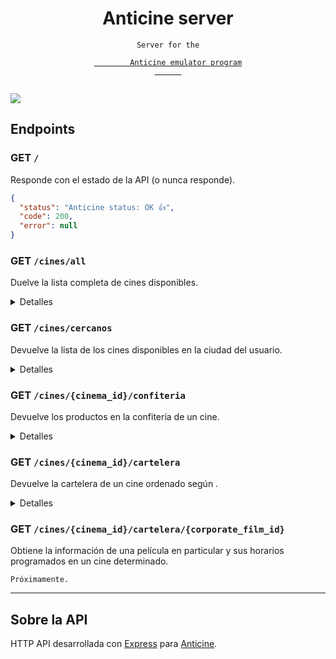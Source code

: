 
<p align="center">
  <h1 align="center">Anticine server</h1>
  <p align="center">
    <code>Server for the
      <a href="https://github.com/GNUfamilia-fisi/anticine">
        Anticine emulator program
      </a>
    </code>
  </p>
</p>

<img src="https://raw.githubusercontent.com/GNUfamilia-fisi/anticine/main/media/Anticine.png"/>

## Endpoints

### GET `/`

Responde con el estado de la API (o nunca responde).

```json
{
  "status": "Anticine status: OK 👍",
  "code": 200,
  "error": null
}
```

### GET `/cines/all`

Duelve la lista completa de cines disponibles.

<details>
  <summary>Detalles</summary>

Respuesta exitosa:

```jsonc
{
  "cinemas": [
    {
      "cinema_id": "2705",
      "name": "Anticine Gamarra",
      "city": "Lima"
    },
    {
      "cinema_id": "2702",
      "name": "Anticine Huancayo",
      "city": "Huancayo"
    },
    // ...
  ],
  "code": 200,
  "error": null
}
```

</details>

### GET `/cines/cercanos`

Devuelve la lista de los cines disponibles en la ciudad del usuario.

<details>
  <summary>Detalles</summary>

Si existe, lista de `cinemas` estará ordenada por cercanía al usuario.
El primer cine siempre será el más cercano.

Para determinar la ciudad y las coordenadas aproximadas del usuario, se hace
uso de la librería [geoip-lite](https://www.npmjs.com/package/geoip-lite).

Respuesta exitosa:

```jsonc
{
  "city": "Lima",
  "cinemas": [
    {
      "cinema_id": "2705",
      "name": "Anticine Gamarra",
      "city": "Lima"
    },
    // ...
  ],
  "nearest_id": "2705",
  "code": 200,
  "error": null
}
```

Cuando no hay cines disponibles en la ciudad del usuario, devuelve:

```json
{
  "city": "<nombre_de_la_ciudad_muy_muy_lejana>",
  "cinemas": [],
  "nearest_id": null,
  "code": 404,
  "error": "No hay cines disponibles en tu ciudad"
}
```

Cuando no se puede determinar la ubicación del usuario, devuelve:

```json
{
  "city": null,
  "cinemas": [],
  "nearest_id": null,
  "code": 500,
  "error": "No se pudo determinar la ubicación"
}
```

En caso de errores internos, devuelve:

```json
{
  "city": null,
  "cinemas": [],
  "nearest_id": null,
  "code": 503,
  "error": "Error al cargar los cines"
}
```

En cualquiera de estos casos, se recomienda usar el endpoint `/cines` para
obtener la lista completa de cines disponibles.

</details>

### GET `/cines/{cinema_id}/confiteria`

Devuelve los productos en la confitería de un cine.

<details>
    <summary>Detalles</summary>

Respuesta exitosa:

```json
{
  "confiteria": [
    {
      "item_id": "528",
      "name": "*COMBO TRIO CMK SAL",
      "description": "3 Canchitas medianas saladas + 3 Gaseosas medianas",
      "priceInCents": 7100
    },
    {
      "item_id": "529",
      "name": "*COMBO DUO CMK SAL",
      "description": "2 Canchitas grandes saladas + 2 Gaseosas grandes",
      "priceInCents": 5600
    },
  ],
  "code": 200,
  "error": null
}
```

Si el `cinema_id` proporcionado no pertenece a ningún cine, devuelve:

```json
{
  "confiteria": [],
  "code": 404,
  "error": "Cine no encontrado"
}
```

</details>

### GET `/cines/{cinema_id}/cartelera`

Devuelve la cartelera de un cine ordenado según .

<details>
    <summary>Detalles</summary>

Los días (`days`) contienen una serie de objetos con fechas "`date`".
Estas fechas comienzan desde el día actual y avanzan de uno en uno (véase el
ejemplo).

Cada día (`day`) contiene la lista de películas (`movies`) que van a ser
proyectadas en el cinema elegido.

La cartelera solo contiene información básica de las películas. Para obtener
información de los horarios y salas para esa película, refiérase
[al siguiente endpoint](#get-cinescinema_idcarteleracorporate_film_id).

Los rating conocidos hasta ahora son: `[ "M14", "AP (PG)"]`

Respuesta exitosa:

```jsonc
{
  "days": [
    {
      "date": "2023-02-06",
      "movies": [
        {
          "corporate_film_id": "89038",
          "title": "AVATAR 2 EL CAMINO DEL AGUA",
          "synopsis": "Jake Sully vive con su nueva familia formada en el
          planeta Pandora. Una vez que una amenaza familiar regresa para acabar
          con lo que se había iniciado anteriormente, Jake debe trabajar con
          Neytiri y el ejército de la raza Na'vi para proteger su planeta.",
          "trailer_url": "https://www.youtube.com/watch?v=96d3jsVWnOE",
          "poster_url": "https://cinemarkmedia.modyocdn.com/pe/300x400/89038.jpg",
          "duration": 195, // en minutos
          "rating": "APT (PG)"
        },
        {
          /*...*/
        },
        // ...
      ]
    },
    {
      "date": "2023-02-07",
      "movies": [/*...*/]
    },
    {
      "date": "2023-02-08",
      "movies": [/*...*/]
    },
    }
    // ...
  ],
  "code": 200,
  "error": null
}
```

Si el `cinema_id` proporcionado no pertenece a ningún cine, devuelve:

```json
{
  "days": [],
  "code": 404,
  "error": "No se pudo encontrar la cartelera"
}
```

</details>

### GET `/cines/{cinema_id}/cartelera/{corporate_film_id}`

Obtiene la información de una película en particular y sus horarios
programados en un cine determinado.

`Próximamente.`

---

## Sobre la API

HTTP API desarrollada con [Express](https://expressjs.com/) para
[Anticine](https://github.com/GNUfamilia-fisi/anticine).
